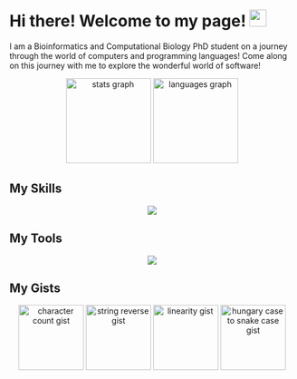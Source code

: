 <h1>
  Hi there! Welcome to my page!
  <img src="https://media.giphy.com/media/hvRJCLFzcasrR4ia7z/giphy.gif" width="30px">
</h1>

I am a Bioinformatics and Computational Biology PhD student on a journey through the world of computers and programming languages!
Come along on this journey with me to explore the wonderful world of software!

<div align="center">
  <img src="https://github-stats-alpha.vercel.app/api?username=dawnandrew100&cc=22272e&tc=37BCF6&ic=AE87FF&bc=FFFFFF" height="150" alt="stats graph">
  <img src="https://github-readme-stats.vercel.app/api/top-langs/?username=dawnandrew100&layout=compact&theme=transparent&hide=html,javascript,swift,css" height="150" alt="languages graph">
</div>

## My Skills
<p align="center">
  <a href="https://skillicons.dev">
    <img src="https://skillicons.dev/icons?i=py,r,c,cpp,go,md,html,css,js,mysql,lua,regex,sqlite,svg&perline=7">
  </a>
</p>

## My Tools
<p align="center">
  <a href="https://skillicons.dev">
    <img src="https://skillicons.dev/icons?i=neovim,git,github,regex,replit,discord,stackoverflow,windows&perline=4">
  </a>
</p>

## My Gists
<div align="center">
  <a href="https://gist.github.com/dawnandrew100/ab97bbc100c757c9e7146d50641889ba"><img src="https://github-readme-stats.vercel.app/api/gist?id=ab97bbc100c757c9e7146d50641889ba&theme=transparent" height="115" alt="character count gist"></a>
  <a href="https://gist.github.com/dawnandrew100/96249fd29409fb00f6f55b10395934d6"><img src="https://github-readme-stats.vercel.app/api/gist?id=96249fd29409fb00f6f55b10395934d6&theme=transparent" height="115" alt="string reverse gist"></a>
  <a href="https://gist.github.com/dawnandrew100/e680c66fa20162f0a3ce85a0805f35ac"><img src="https://github-readme-stats.vercel.app/api/gist?id=e680c66fa20162f0a3ce85a0805f35ac&theme=transparent" height="115" alt="linearity gist"></a>
  <a href="https://gist.github.com/dawnandrew100/529375d8e8703f5a9565b4bfc115247e"><img src="https://github-readme-stats.vercel.app/api/gist?id=529375d8e8703f5a9565b4bfc115247e&theme=transparent" height="115" alt="hungary case to snake case gist"></a>
</div>
